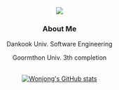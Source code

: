 <div align="center">
  <img src="https://capsule-render.vercel.app/api?type=transparent&fontColor=FFFFFF&height=300&section=header&text=Jowonjong's%20Git%20Hub&fontSize=70" />
</div>

<div align="center">
  <h3>About Me</h3>
    <p>Dankook Univ. Software Engineering</p>
    <p>Goormthon Univ. 3th completion</p>
</div>
<br>

<div align="center">
  <a href="https://github.com/circlepaper/github-readme-stats">
    <img src="https://github-readme-stats.vercel.app/api?username=circlepaper" alt="Wonjong's GitHub stats" />
  </a>
</div>
<br>
